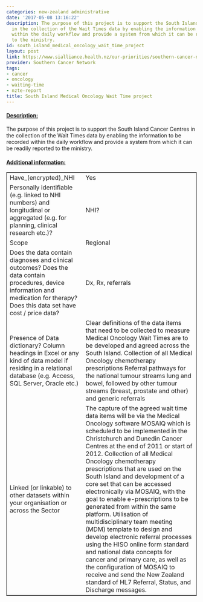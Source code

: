 ```yaml
---
categories: new-zealand administrative
date: '2017-05-08 13:16:22'
description: The purpose of this project is to support the South Island Cancer Centres
  in the collection of the Wait Times data by enabling the information to be recorded
  within the daily workflow and provide a system from which it can be readily reported
  to the ministry.
id: south_island_medical_oncology_wait_time_project
layout: post
link: https://www.sialliance.health.nz/our-priorities/southern-cancer-network/
provider: Southern Cancer Network
tags:
- cancer
- oncology
- waiting-time
- nzte-report
title: South Island Medical Oncology Wait Time project
---
```



 <h4> <u>Description:</u> </h4>
The purpose of this project is to support the South Island Cancer Centres in the collection of the Wait Times data by enabling the information to be recorded within the daily workflow and provide a system from which it can be readily reported to the ministry.
 <h4> <u>Additional information:</u> </h4>
 <table style="border: 1px solid">
 <tr> <td width="40%">Have_(encrypted)_NHI</td> <td>Yes</td> </tr>
 <tr> <td width="40%">Personally identifiable (e.g. linked to NHI numbers) and longitudinal or aggregated (e.g. for planning, clinical research etc.)?</td> <td>NHI?</td> </tr>
 <tr> <td width="40%">Scope</td> <td>Regional</td> </tr>
 <tr> <td width="40%">Does the data contain diagnoses and clinical outcomes?
Does the data contain procedures, device information and medication for therapy?
Does this data set have cost / price data?</td> <td>Dx, Rx, referrals</td> </tr>
 <tr> <td width="40%">Presence of Data dictionary? Column headings in Excel or any kind of data model if residing in a relational database (e.g. Access, SQL Server, Oracle etc.) </td> <td>Clear definitions of the data items that need to be collected to measure Medical Oncology Wait Times are to be developed and agreed across the South Island. 
Collection of all Medical Oncology chemotherapy prescriptions
Referral pathways for the national tumour streams lung and bowel, followed by other tumour streams (breast, prostate and other) and generic referrals</td> </tr>
 <tr> <td width="40%">Linked (or linkable) to other datasets within your organisation or across the Sector</td> <td>The capture of the agreed wait time data items will be via the Medical Oncology software MOSAIQ which is scheduled to be implemented in the Christchurch and Dunedin Cancer Centres at the end of 2011 or start of 2012. 
Collection of all Medical Oncology chemotherapy prescriptions that are used on the South Island and development of a core set that can be accessed electronically via MOSAIQ, with the goal to enable e-prescriptions to be generated from within the same platform.
Utilisation of multidisciplinary team meeting (MDM) template to design and develop electronic referral processes using the HISO online form standard and national data concepts for cancer and primary care, as well as the configuration of MOSAIQ to receive and send the New Zealand standard of HL7 Referral, Status, and Discharge messages.</td> </tr>
 </table>